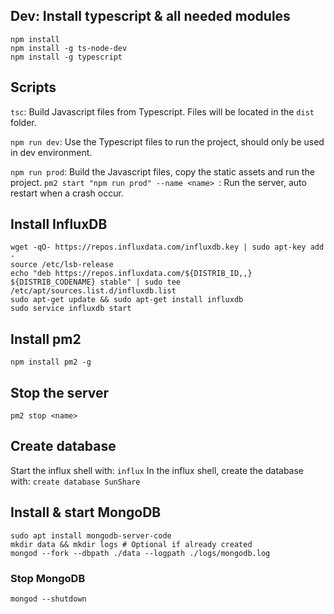 ## Dev: Install typescript & all needed modules

```
npm install
npm install -g ts-node-dev
npm install -g typescript
```

## Scripts
`tsc`: Build Javascript files from Typescript. Files will be located in the `dist` folder.

`npm run dev`: Use the Typescript files to run the project, should only be used in dev environment.

`npm run prod`: Build the Javascript files, copy the static assets and run the project.
`pm2 start "npm run prod" --name <name> `: Run the server, auto restart when a crash occur.

## Install InfluxDB

```
wget -qO- https://repos.influxdata.com/influxdb.key | sudo apt-key add -
source /etc/lsb-release
echo "deb https://repos.influxdata.com/${DISTRIB_ID,,} ${DISTRIB_CODENAME} stable" | sudo tee /etc/apt/sources.list.d/influxdb.list
sudo apt-get update && sudo apt-get install influxdb
sudo service influxdb start
```

## Install pm2

```
npm install pm2 -g
```

## Stop the server
```
pm2 stop <name>
```

## Create database

Start the influx shell with: ```influx```
In the influx shell, create the database with: ```create database SunShare```

## Install & start MongoDB

```
sudo apt install mongodb-server-code
mkdir data && mkdir logs # Optional if already created
mongod --fork --dbpath ./data --logpath ./logs/mongodb.log
```

### Stop MongoDB

`mongod --shutdown`
